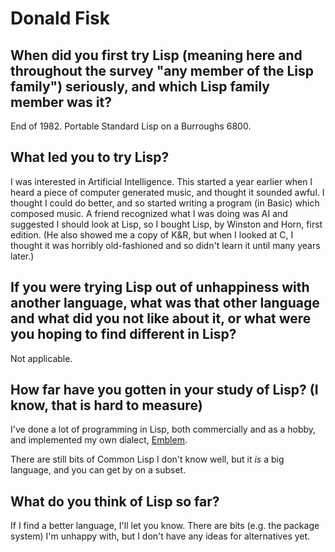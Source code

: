 # Donald Fisk

## When did you first try Lisp (meaning here and throughout the survey "any member of the Lisp family") seriously, and which Lisp family member was it?

End of 1982.  Portable Standard Lisp on a Burroughs 6800.

## What led you to try Lisp?

I was interested in Artificial Intelligence.  This started a year
earlier when I heard a piece of computer generated music, and thought
it sounded awful.  I thought I could do better, and so started writing
a program (in Basic) which composed music.  A friend recognized what I
was doing was AI and suggested I should look at Lisp, so I bought
Lisp, by Winston and Horn, first edition.  (He also showed me a copy
of K&R, but when I looked at C, I thought it was horribly
old-fashioned and so didn't learn it until many years later.)

## If you were trying Lisp out of unhappiness with another language, what was that other language and what did you not like about it, or what were you hoping to find different in Lisp?

Not applicable.

## How far have you gotten in your study of Lisp? (I know, that is hard to measure)

I've done a lot of programming in Lisp, both commercially and as a
hobby, and implemented my own dialect,
[Emblem](http://web.onetel.com/~hibou/Emblem.html).

There are still bits of Common Lisp I don't know well, but it *is* a
big language, and you can get by on a subset.

## What do you think of Lisp so far?

If I find a better language, I'll let you know.  There are bits (e.g.
the package system) I'm unhappy with, but I don't have any ideas for
alternatives yet.
